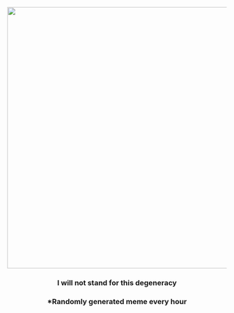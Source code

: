 <p align="center">
        <img src="https://i.redd.it/yg4szyw1qve91.png" width="600" height="600">
        </p>
        <h3 align="center">I will not stand for this degeneracy</h3>
        <h3 align="center">*Randomly generated meme every hour</h3>
    